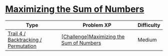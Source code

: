 # [Maximizing the Sum of Numbers](https://www.codetree.ai/trails/complete/curated-cards/challenge-max-sum-of-numbers)

|Type|Problem XP|Difficulty|
|---|---|---|
|[Trail 4 / Backtracking / Permutation](https://www.codetree.ai/trail-info/intermediate-low/)|[[Challenge]Maximizing the Sum of Numbers](https://www.codetree.ai/trails/complete/curated-cards/challenge-max-sum-of-numbers/)|Medium|

